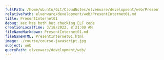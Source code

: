 ```yaml
---
fullPath: /home/ubuntu/Git/CloudNotes/elvenware/development/web/PresentInternet01.md
relativePath: elvenware/development/web/PresentInternet01.md
title: PresentInternet01
debug: aec has both but checking ELF code
creationLocalTime: 3/18/2022, 8:21:00 AM
fileNameMarkdown: PresentInternet01.md
fileNameHTML: PresentInternet01.html
image: ./course/course-javascript.jpg
subject: web
queryPath: elvenware/development/web/
---
```


<!-- toc -->
<!-- tocstop -->



